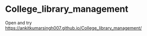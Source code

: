 # College_library_management

Open and try https://ankitkumarsingh007.github.io/College_library_management/
